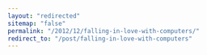 ```yaml
---
layout: "redirected"
sitemap: "false"
permalink: "/2012/12/falling-in-love-with-computers/"
redirect_to: "/post/falling-in-love-with-computers"
---
```




